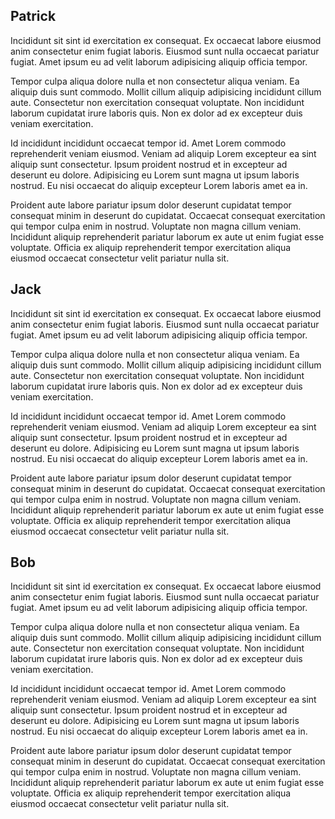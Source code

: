 ## Patrick

Incididunt sit sint id exercitation ex consequat. Ex occaecat labore eiusmod anim consectetur enim fugiat laboris. Eiusmod sunt nulla occaecat pariatur fugiat. Amet ipsum eu ad velit laborum adipisicing aliquip officia tempor.

Tempor culpa aliqua dolore nulla et non consectetur aliqua veniam. Ea aliquip duis sunt commodo. Mollit cillum aliquip adipisicing incididunt cillum aute. Consectetur non exercitation consequat voluptate. Non incididunt laborum cupidatat irure laboris quis. Non ex dolor ad ex excepteur duis veniam exercitation.

Id incididunt incididunt occaecat tempor id. Amet Lorem commodo reprehenderit veniam eiusmod. Veniam ad aliquip Lorem excepteur ea sint aliquip sunt consectetur. Ipsum proident nostrud et in excepteur ad deserunt eu dolore. Adipisicing eu Lorem sunt magna ut ipsum laboris nostrud. Eu nisi occaecat do aliquip excepteur Lorem laboris amet ea in.

Proident aute labore pariatur ipsum dolor deserunt cupidatat tempor consequat minim in deserunt do cupidatat. Occaecat consequat exercitation qui tempor culpa enim in nostrud. Voluptate non magna cillum veniam. Incididunt aliquip reprehenderit pariatur laborum ex aute ut enim fugiat esse voluptate. Officia ex aliquip reprehenderit tempor exercitation aliqua eiusmod occaecat consectetur velit pariatur nulla sit.

## Jack

Incididunt sit sint id exercitation ex consequat. Ex occaecat labore eiusmod anim consectetur enim fugiat laboris. Eiusmod sunt nulla occaecat pariatur fugiat. Amet ipsum eu ad velit laborum adipisicing aliquip officia tempor.

Tempor culpa aliqua dolore nulla et non consectetur aliqua veniam. Ea aliquip duis sunt commodo. Mollit cillum aliquip adipisicing incididunt cillum aute. Consectetur non exercitation consequat voluptate. Non incididunt laborum cupidatat irure laboris quis. Non ex dolor ad ex excepteur duis veniam exercitation.

Id incididunt incididunt occaecat tempor id. Amet Lorem commodo reprehenderit veniam eiusmod. Veniam ad aliquip Lorem excepteur ea sint aliquip sunt consectetur. Ipsum proident nostrud et in excepteur ad deserunt eu dolore. Adipisicing eu Lorem sunt magna ut ipsum laboris nostrud. Eu nisi occaecat do aliquip excepteur Lorem laboris amet ea in.

Proident aute labore pariatur ipsum dolor deserunt cupidatat tempor consequat minim in deserunt do cupidatat. Occaecat consequat exercitation qui tempor culpa enim in nostrud. Voluptate non magna cillum veniam. Incididunt aliquip reprehenderit pariatur laborum ex aute ut enim fugiat esse voluptate. Officia ex aliquip reprehenderit tempor exercitation aliqua eiusmod occaecat consectetur velit pariatur nulla sit.

## Bob

Incididunt sit sint id exercitation ex consequat. Ex occaecat labore eiusmod anim consectetur enim fugiat laboris. Eiusmod sunt nulla occaecat pariatur fugiat. Amet ipsum eu ad velit laborum adipisicing aliquip officia tempor.

Tempor culpa aliqua dolore nulla et non consectetur aliqua veniam. Ea aliquip duis sunt commodo. Mollit cillum aliquip adipisicing incididunt cillum aute. Consectetur non exercitation consequat voluptate. Non incididunt laborum cupidatat irure laboris quis. Non ex dolor ad ex excepteur duis veniam exercitation.

Id incididunt incididunt occaecat tempor id. Amet Lorem commodo reprehenderit veniam eiusmod. Veniam ad aliquip Lorem excepteur ea sint aliquip sunt consectetur. Ipsum proident nostrud et in excepteur ad deserunt eu dolore. Adipisicing eu Lorem sunt magna ut ipsum laboris nostrud. Eu nisi occaecat do aliquip excepteur Lorem laboris amet ea in.

Proident aute labore pariatur ipsum dolor deserunt cupidatat tempor consequat minim in deserunt do cupidatat. Occaecat consequat exercitation qui tempor culpa enim in nostrud. Voluptate non magna cillum veniam. Incididunt aliquip reprehenderit pariatur laborum ex aute ut enim fugiat esse voluptate. Officia ex aliquip reprehenderit tempor exercitation aliqua eiusmod occaecat consectetur velit pariatur nulla sit.